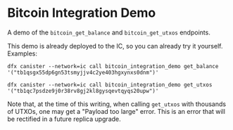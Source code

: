 # Bitcoin Integration Demo

A demo of the `bitcoin_get_balance` and `bitcoin_get_utxos` endpoints.

This demo is already deployed to the IC, so you can already try it yourself. Examples:

```
dfx canister --network=ic call bitcoin_integration_demo get_balance '("tb1qsgx55dp6gn53tsmyjjv4c2ye403hgxynxs0dnm")'
```

```
dfx canister --network=ic call bitcoin_integration_demo get_utxos '("tb1qc7psdze9j0r38rv8gj2kl8gysqevtqyqs20upw")'
```

Note that, at the time of this writing, when calling `get_utxos` with thousands of UTXOs, one may
get a "Payload too large" error. This is an error that will be rectified in a future replica
upgrade.

